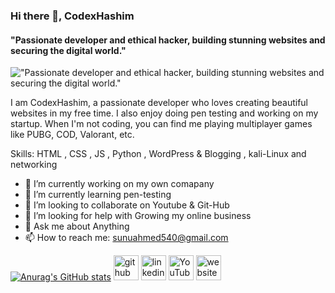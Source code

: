 ### Hi there 👋, CodexHashim
#### "Passionate developer and ethical hacker, building stunning websites and securing the digital world."
!["Passionate developer and ethical hacker, building stunning websites and securing the digital world."](https://arturssmirnovs.github.io/github-profile-readme-generator/images/banner.png)

I am CodexHashim, a passionate developer who loves creating beautiful websites in my free time. I also enjoy doing pen testing and working on my startup. When I'm not coding, you can find me playing multiplayer games like PUBG, COD, Valorant, etc.

Skills: HTML , CSS , JS , Python , WordPress & Blogging , kali-Linux and networking

- 🔭 I’m currently working on my own comapany 
- 🌱 I’m currently learning pen-testing 
- 👯 I’m looking to collaborate on Youtube & Git-Hub 
- 🤔 I’m looking for help with Growing my online business 
- 💬 Ask me about Anything 
- 📫 How to reach me: sunuahmed540@gmail.com 

[![Anurag's GitHub stats](https://github-readme-stats.vercel.app/api?username=CodexHashim)](https://github.com/anuraghazra/github-readme-stats)
[<img src='https://cdn.jsdelivr.net/npm/simple-icons@3.0.1/icons/github.svg' alt='github' height='40'>](https://github.com/https://github.com/CodexHashim)  [<img src='https://cdn.jsdelivr.net/npm/simple-icons@3.0.1/icons/linkedin.svg' alt='linkedin' height='40'>](https://www.linkedin.com/in/https://www.linkedin.com/in/hashim-ahmed-81861b210//)  [<img src='https://cdn.jsdelivr.net/npm/simple-icons@3.0.1/icons/youtube.svg' alt='YouTube' height='40'>](https://www.youtube.com/channel/https://www.youtube.com/@CodeSavy)  [<img src='https://cdn.jsdelivr.net/npm/simple-icons@3.0.1/icons/icloud.svg' alt='website' height='40'>](https://codexroot.tech/)  


